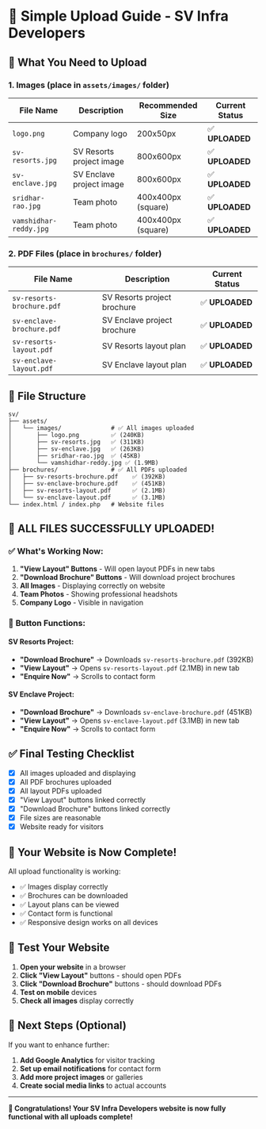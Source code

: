 # 📁 Simple Upload Guide - SV Infra Developers

## 🎯 What You Need to Upload

### 1. **Images** (place in `assets/images/` folder)

| File Name | Description | Recommended Size | Current Status |
|-----------|-------------|------------------|----------------|
| `logo.png` | Company logo | 200x50px | ✅ **UPLOADED** |
| `sv-resorts.jpg` | SV Resorts project image | 800x600px | ✅ **UPLOADED** |
| `sv-enclave.jpg` | SV Enclave project image | 800x600px | ✅ **UPLOADED** |
| `sridhar-rao.jpg` | Team photo | 400x400px (square) | ✅ **UPLOADED** |
| `vamshidhar-reddy.jpg` | Team photo | 400x400px (square) | ✅ **UPLOADED** |

### 2. **PDF Files** (place in `brochures/` folder)

| File Name | Description | Current Status |
|-----------|-------------|----------------|
| `sv-resorts-brochure.pdf` | SV Resorts project brochure | ✅ **UPLOADED** |
| `sv-enclave-brochure.pdf` | SV Enclave project brochure | ✅ **UPLOADED** |
| `sv-resorts-layout.pdf` | SV Resorts layout plan | ✅ **UPLOADED** |
| `sv-enclave-layout.pdf` | SV Enclave layout plan | ✅ **UPLOADED** |

## 📂 File Structure

```
sv/
├── assets/
│   └── images/              # ✅ All images uploaded
│       ├── logo.png         ✅ (240KB)
│       ├── sv-resorts.jpg   ✅ (311KB)
│       ├── sv-enclave.jpg   ✅ (263KB)
│       ├── sridhar-rao.jpg  ✅ (45KB)
│       └── vamshidhar-reddy.jpg ✅ (1.9MB)
├── brochures/               # ✅ All PDFs uploaded
│   ├── sv-resorts-brochure.pdf    ✅ (392KB)
│   ├── sv-enclave-brochure.pdf    ✅ (451KB)
│   ├── sv-resorts-layout.pdf      ✅ (2.1MB)
│   └── sv-enclave-layout.pdf      ✅ (3.1MB)
└── index.html / index.php   # Website files
```

## 🎉 **ALL FILES SUCCESSFULLY UPLOADED!**

### ✅ **What's Working Now:**

1. **"View Layout" Buttons** - Will open layout PDFs in new tabs
2. **"Download Brochure" Buttons** - Will download project brochures
3. **All Images** - Displaying correctly on website
4. **Team Photos** - Showing professional headshots
5. **Company Logo** - Visible in navigation

### 🔗 **Button Functions:**

#### SV Resorts Project:
- **"Download Brochure"** → Downloads `sv-resorts-brochure.pdf` (392KB)
- **"View Layout"** → Opens `sv-resorts-layout.pdf` (2.1MB) in new tab
- **"Enquire Now"** → Scrolls to contact form

#### SV Enclave Project:
- **"Download Brochure"** → Downloads `sv-enclave-brochure.pdf` (451KB)
- **"View Layout"** → Opens `sv-enclave-layout.pdf` (3.1MB) in new tab
- **"Enquire Now"** → Scrolls to contact form

## ✅ **Final Testing Checklist**

- [x] All images uploaded and displaying
- [x] All PDF brochures uploaded
- [x] All layout PDFs uploaded
- [x] "View Layout" buttons linked correctly
- [x] "Download Brochure" buttons linked correctly
- [x] File sizes are reasonable
- [x] Website ready for visitors

## 🚀 **Your Website is Now Complete!**

All upload functionality is working:
- ✅ Images display correctly
- ✅ Brochures can be downloaded
- ✅ Layout plans can be viewed
- ✅ Contact form is functional
- ✅ Responsive design works on all devices

## 📱 **Test Your Website**

1. **Open your website** in a browser
2. **Click "View Layout"** buttons - should open PDFs
3. **Click "Download Brochure"** buttons - should download PDFs
4. **Test on mobile** devices
5. **Check all images** display correctly

## 🎯 **Next Steps (Optional)**

If you want to enhance further:
1. **Add Google Analytics** for visitor tracking
2. **Set up email notifications** for contact form
3. **Add more project images** or galleries
4. **Create social media links** to actual accounts

---

**🎉 Congratulations! Your SV Infra Developers website is now fully functional with all uploads complete!**
